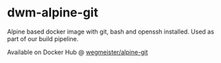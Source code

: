 # dwm-alpine-git

Alpine based docker image with git, bash and openssh installed.
Used as part of our build pipeline.

Available on Docker Hub @ [wegmeister/alpine-git](https://hub.docker.com/r/wegmeister/alpine-git)
